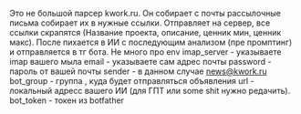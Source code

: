 Это не большой парсер kwork.ru. Он собирает с почты рассылочные письма собирает их в нужные ссылки. Отправляет на сервер, все ссылки скрапятся (Название проекта, описание, ценник мин, ценник макс). После пихается в ИИ с последующим анализом (пре промптинг) и отправляется в тг бота.
Не много про env
imap_server - указываете imap вашего мыла
email - указываете сам адрес почты
password - пароль от вашей почты
sender - в данном случае news@kwork.ru
bot_group - группа , куда будет отправляться объявления
url - локальный адресс вашего ИИ (для ГПТ или some shit нужно редачить).
bot_token - токен из botfather

